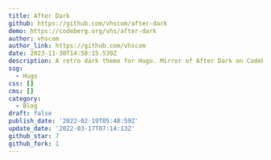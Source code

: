 ```yaml
---
title: After Dark
github: https://github.com/vhscom/after-dark
demo: https://codeberg.org/vhs/after-dark
author: vhscom
author_link: https://github.com/vhscom
date: 2023-11-30T14:58:15.530Z
description: A retro dark theme for Hugo. Mirror of After Dark on Codeberg.
ssg:
  - Hugo
css: []
cms: []
category:
  - Blog
draft: false
publish_date: '2022-02-19T05:48:59Z'
update_date: '2022-03-17T07:14:13Z'
github_star: 7
github_fork: 1
---
```

